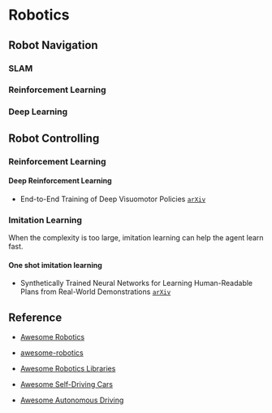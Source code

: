 # Robotics

## Robot Navigation

### SLAM

### Reinforcement Learning

### Deep Learning

## Robot Controlling

### Reinforcement Learning

#### Deep Reinforcement Learning

* End-to-End Training of Deep Visuomotor Policies [`arXiv`](https://arxiv.org/abs/1504.00702)

### Imitation Learning

When the complexity is too large, imitation learning can help the agent learn fast. 

#### One shot imitation learning

* Synthetically Trained Neural Networks for Learning Human-Readable Plans from Real-World Demonstrations [`arXiv`](https://arxiv.org/abs/1805.07054)


## Reference

* [Awesome Robotics](https://github.com/kiloreux/awesome-robotics)

* [awesome-robotics](https://github.com/ahundt/awesome-robotics)

* [Awesome Robotics Libraries](https://github.com/jslee02/awesome-robotics-libraries)

* [Awesome Self-Driving Cars](https://github.com/daohu527/awesome-self-driving-car)

* [Awesome Autonomous Driving](https://github.com/autonomousdrivingkr/Awesome-Autonomous-Driving)
